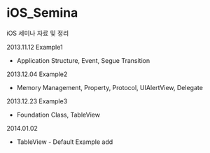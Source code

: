 iOS_Semina
==========

iOS 세미나 자료 및 정리

2013.11.12
Example1
 - Application Structure, Event, Segue Transition

2013.12.04
Example2
 - Memory Management, Property, Protocol, UIAlertView, Delegate
 
2013.12.23
Example3
 - Foundation Class, TableView

2014.01.02
 - TableView - Default Example add 
